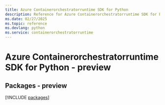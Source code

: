 ```yaml
---
title: Azure Containerorchestratorruntime SDK for Python
description: Reference for Azure Containerorchestratorruntime SDK for Python
ms.date: 02/27/2025
ms.topic: reference
ms.devlang: python
ms.service: containerorchestratorruntime
---
```

# Azure Containerorchestratorruntime SDK for Python - preview
## Packages - preview
[!INCLUDE [packages](containerorchestratorruntime-index.md)]